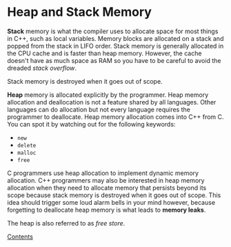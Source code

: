 # Heap and Stack Memory

**Stack** memory is what the compiler uses to allocate space for most things in C++, such as local variables. Memory blocks are allocated on a stack and popped from the stack in LIFO order. Stack memory is generally allocated in the CPU cache and is faster than heap memory. However, the cache doesn't have as much space as RAM so you have to be careful to avoid the dreaded *stack overflow*.

Stack memory is destroyed when it goes out of scope.

**Heap** memory is allocated explicitly by the programmer. Heap memory allocation and deallocation is not a feature shared by all languages. Other languages can do allocation but not every language requires the programmer to deallocate. Heap memory allocation comes into C++ from C. You can spot it by watching out for the following keywords:

- `new`
- `delete`
- `malloc`
- `free`

C programmers use heap allocation to implement dynamic memory allocation. C++ programmers may also be interested in heap memory allocation when they need to allocate memory that persists beyond its scope because stack memory is destroyed when it goes out of scope. This idea should trigger some loud alarm bells in your mind however, because forgetting to deallocate heap memory is what leads to **memory leaks**.

The heap is also referred to as *free store*.

[Contents](_main_cpp_notes.md)
